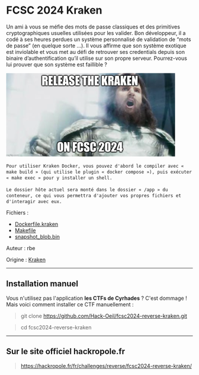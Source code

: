 # FCSC 2024 Kraken

Un ami à vous se méfie des mots de passe classiques et des primitives cryptographiques usuelles utilisées pour les valider. Bon développeur, il a codé à ses heures perdues un système personnalisé de validation de “mots de passe” (en quelque sorte …). Il vous affirme que son système exotique est inviolable et vous met au défi de retrouver ses credentials depuis son binaire d’authentification qu’il utilise sur son propre serveur. Pourrez-vous lui prouver que son système est faillible ?


![release_the_kraken.png](release_the_kraken.png)


```
Pour utiliser Kraken Docker, vous pouvez d'abord le compiler avec « make build » (qui utilise le plugin « docker compose »), puis exécuter « make exec » pour y installer un shell.

Le dossier hôte actuel sera monté dans le dossier « /app » du conteneur, ce qui vous permettra d'ajouter vos propres fichiers et d'interagir avec eux.
```


Fichiers :
- [Dockerfile.kraken](Dockerfile.kraken)
- [Makefile](Makefile)
- [snapshot_blob.bin](snapshot_blob.bin)



Auteur : rbe

Origine : [Kraken](https://hackropole.fr/fr/challenges/reverse/fcsc2024-reverse-kraken/)


-----------


## Installation manuel
Vous n'utilisez pas l'application **les CTFs de Cyrhades** ? C'est dommage !
Mais voici comment installer ce CTF manuellement :

> git clone https://github.com/Hack-Oeil/fcsc2024-reverse-kraken.git

> cd fcsc2024-reverse-kraken


-----------

## Sur le site officiel hackropole.fr
> https://hackropole.fr/fr/challenges/reverse/fcsc2024-reverse-kraken/